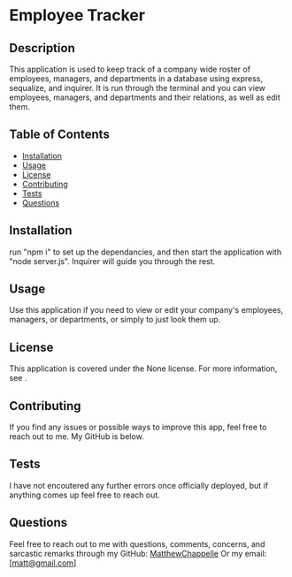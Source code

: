 
# Employee Tracker  


## Description
This application is used to keep track of a company wide roster of employees, managers, and departments in a database using express, sequalize, and inquirer. It is run through the terminal and you can view employees, managers, and departments and their relations, as well as edit them.

## Table of Contents
- [Installation](#installation)
- [Usage](#usage)
- [License](#license)
- [Contributing](#contributing)
- [Tests](#tests)
- [Questions](#questions)

## Installation
run "npm i" to set up the dependancies, and then start the application with "node server.js". Inquirer will guide you through the rest.

## Usage
Use this application if you need to view or edit your company's employees, managers, or departments, or simply to just look them up.

## License
This application is covered under the None license. For more information, see []().

## Contributing
If you find any issues or possible ways to improve this app, feel free to reach out to me. My GitHub is below.

## Tests
I have not encoutered any further errors once officially deployed, but if anything comes up feel free to reach out.

## Questions
Feel free to reach out to me with questions, comments, concerns, and sarcastic remarks through my GitHub: [MatthewChappelle](https://github.com/MatthewChappelle) Or my email: [matt@gmail.com]

